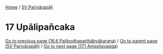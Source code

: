 
[Home](/) / [5V Parivārapāḷi](../5V.md)

# 17 Upālipañcaka


[Go to previous page (16.6 Palibodhapañhābyākaraṇa)](16/16.6.md) / [Go to parent page (5V Parivārapāḷi)](0.md) / [Go to next page (17.1 Anissitavagga)](17/17.1.md)


